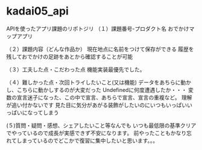 # kadai05_api
APIを使ったアプリ課題のリポトジリ
（１）課題番号-プロダクト名 
おでかけマップアプリ

（２）課題内容（どんな作品か）
現在地点に名前をつけて保存ができる
履歴を残しておでかけの足跡をあとから確認することが可能

（３）工夫した点・こだわった点
機能実装最優先でした。

（４）難しかった点・次回トライしたいこと(又は機能) 
データをあちらに動かし、こちらに動かしするのが大変だった
Undefinedに何度遭遇したか・・・
変数の宣言迷子になった、この中で宣言、あちらで宣言、宣言の重複など。
理解が追い付かないです
見た目に気分があがる装飾がしたいのにいつもいっぱいいっぱいになってしまう

 (５)質問・疑問・感想、シェアしたいこと等なんでも
いつも最低限の基準クリアでやっているので成長が実感できず不安になります。
前やったこともかなり忘れてしまっているのでどこかで復習に集中したいと思います。。。
